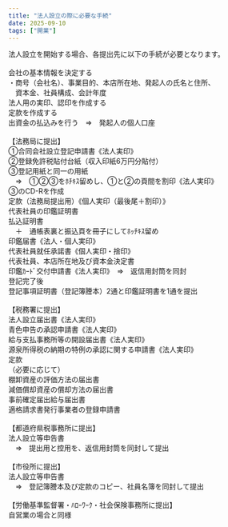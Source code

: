 ```yaml
---
title: "法人設立の際に必要な手続"
date: 2025-09-10
tags: ["開業"]
---
```


法人設立を開始する場合、各提出先に以下の手続が必要となります。<br>
<br>
会社の基本情報を決定する<br>
・商号（会社名）、事業目的、本店所在地、発起人の氏名と住所、<br>
　資本金、社員構成、会計年度<br>
法人用の実印、認印を作成する<br>
定款を作成する<br>
出資金の払込みを行う　⇒　発起人の個人口座<br>
<br>
【法務局に提出】<br>
①合同会社設立登記申請書《法人実印》<br>
②登録免許税貼付台紙（収入印紙6万円分貼付）<br>
③登記用紙と同一の用紙<br>
　⇒　①②③をﾎﾁｷｽ留めし、①と②の頁間を割印《法人実印》<br>
③のCD-Rを作成<br>
定款（法務局提出用）《個人実印（最後尾＋割印）》<br>
代表社員の印鑑証明書<br>
払込証明書<br>
　＋　通帳表裏と振込頁を冊子にしてﾎｯﾁｷｽ留め<br>
印鑑届書《法人・個人実印》<br>
代表社員就任承諾書《個人実印・捨印》<br>
代表社員、本店所在地及び資本金決定書<br>
印鑑ｶｰﾄﾞ交付申請書《法人実印》　⇒　返信用封筒を同封<br>
登記完了後<br>
登記事項証明書（登記簿謄本）2通と印鑑証明書を1通を提出<br>
<br>
【税務署に提出】<br>
法人設立届出書《法人実印》<br>
青色申告の承認申請書《法人実印》<br>
給与支払事務所等の開設届出書《法人実印》<br>
源泉所得税の納期の特例の承認に関する申請書《法人実印》<br>
定款<br>
（必要に応じて）<br>
棚卸資産の評価方法の届出書<br>
減価償却資産の償却方法の届出書<br>
事前確定届出給与届出書<br>
適格請求書発行事業者の登録申請書<br>
<br>
【都道府県税事務所に提出】<br>
法人設立等申告書<br>
　⇒　提出用と控用を、返信用封筒を同封して提出<br>
<br>
【市役所に提出】<br>
法人設立等申告書<br>
　⇒　登記簿謄本及び定款のコピー、社員名簿を同封して提出<br>
<br>
【労働基準監督署・ﾊﾛｰﾜｰｸ・社会保険事務所に提出】<br>
自営業の場合と同様